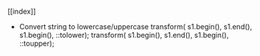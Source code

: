 [[index]]

- Convert string to lowercase/uppercase
    transform( s1.begin(), s1.end(), s1.begin(), ::tolower);
    transform( s1.begin(), s1.end(), s1.begin(), ::toupper);
